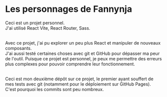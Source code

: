 # Les personnages de Fannynja

Ceci est un projet personnel. <br>
J'ai utilisé React Vite, React Router, Sass.<br><br>

Avec ce projet, j'ai pu explorer un peu plus React et manipuler de nouveaux composants.<br>
J'ai aussi testé certaines choses avec git et GitHub pour dépasser ma peur de l'outil. Puisque ce projet est personnel, je peux me permettre des erreurs plus complexes pour pouvoir comprendre leur fonctionnement.<br><br>

Ceci est mon deuxième dépôt sur ce projet, le premier ayant souffert de mes tests avec git (notamment pour le déploiement sur GitHub Pages). C'est pourquoi les commits sont peu nombreux.
